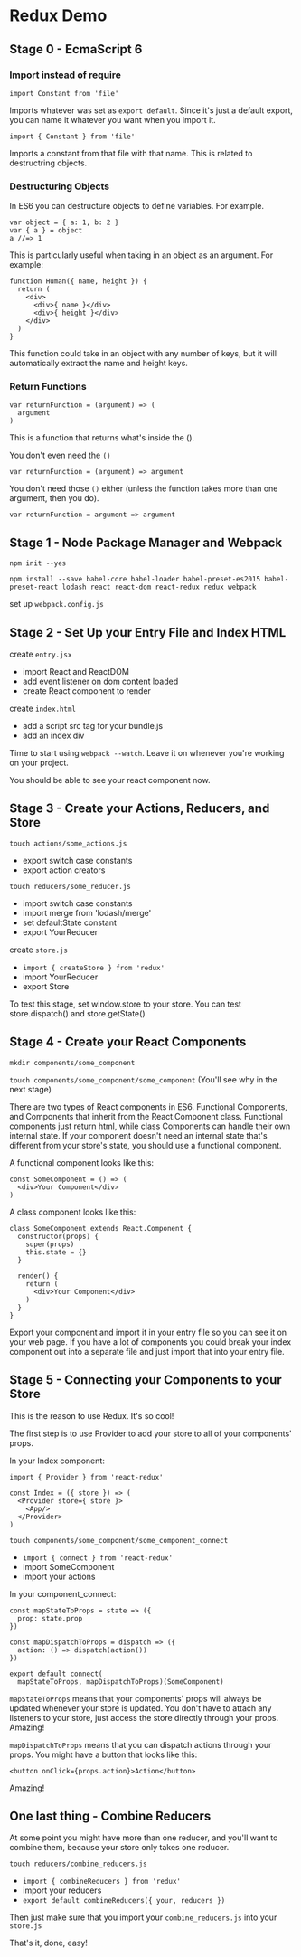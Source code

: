 # Redux Demo

## Stage 0 - EcmaScript 6

### Import instead of require

`import Constant from 'file'`

Imports whatever was set as `export default`. Since it's just a default export, you can name it whatever you want when you import it.

`import { Constant } from 'file'`

Imports a constant from that file with that name. This is related to destructring objects.

### Destructuring Objects

In ES6 you can destructure objects to define variables. For example.

    var object = { a: 1, b: 2 }
    var { a } = object
    a //=> 1

This is particularly useful when taking in an object as an argument. For example:

    function Human({ name, height }) {
      return (
        <div>
          <div>{ name }</div>
          <div>{ height }</div>
        </div>
      )
    }

This function could take in an object with any number of keys, but it will automatically extract the name and height keys.

### Return Functions

    var returnFunction = (argument) => (
      argument
    )

This is a function that returns what's inside the ().

You don't even need the `()`

    var returnFunction = (argument) => argument

You don't need those `()` either (unless the function takes more than one argument, then you do).

    var returnFunction = argument => argument

## Stage 1 - Node Package Manager and Webpack

`npm init --yes`

`npm install --save babel-core babel-loader babel-preset-es2015 babel-preset-react lodash react react-dom react-redux redux webpack`

set up `webpack.config.js`

## Stage 2 - Set Up your Entry File and Index HTML

create `entry.jsx`

* import React and ReactDOM
* add event listener on dom content loaded
* create React component to render

create `index.html`

* add a script src tag for your bundle.js
* add an index div

Time to start using `webpack --watch`. Leave it on whenever you're working on your project.

You should be able to see your react component now.

## Stage 3 - Create your Actions, Reducers, and Store

`touch actions/some_actions.js`

* export switch case constants
* export action creators

`touch reducers/some_reducer.js`

* import switch case constants
* import merge from 'lodash/merge'
* set defaultState constant
* export YourReducer

create `store.js`

* `import { createStore } from 'redux'`
* import YourReducer
* export Store

To test this stage, set window.store to your store. You can test store.dispatch() and store.getState()

## Stage 4 - Create your React Components

`mkdir components/some_component`

`touch components/some_component/some_component`
(You'll see why in the next stage)

There are two types of React components in ES6. Functional Components, and Components that inherit from the React.Component class. Functional components just return html, while class Components can handle their own internal state. If your component doesn't need an internal state that's different from your store's state, you should use a functional component.

A functional component looks like this:

    const SomeComponent = () => (
      <div>Your Component</div>
    )

A class component looks like this:

    class SomeComponent extends React.Component {
      constructor(props) {
        super(props)
        this.state = {}
      }

      render() {
        return (
          <div>Your Component</div>
        )
      }
    }

Export your component and import it in your entry file so you can see it on your web page. If you have a lot of components you could break your index component out into a separate file and just import that into your entry file.

## Stage 5 - Connecting your Components to your Store

This is the reason to use Redux. It's so cool!

The first step is to use Provider to add your store to all of your components' props.

In your Index component:

    import { Provider } from 'react-redux'

    const Index = ({ store }) => (
      <Provider store={ store }>
        <App/>
      </Provider>
    )

`touch components/some_component/some_component_connect`

* `import { connect } from 'react-redux'`
* import SomeComponent
* import your actions

In your component_connect:

    const mapStateToProps = state => ({
      prop: state.prop
    })

    const mapDispatchToProps = dispatch => ({
      action: () => dispatch(action())
    })

    export default connect(
      mapStateToProps, mapDispatchToProps)(SomeComponent)

`mapStateToProps` means that your components' props will always be updated whenever your store is updated. You don't have to attach any listeners to your store, just access the store directly through your props. Amazing!

`mapDispatchToProps` means that you can dispatch actions through your props. You might have a button that looks like this:

    <button onClick={props.action}>Action</button>

Amazing!

## One last thing - Combine Reducers

At some point you might have more than one reducer, and you'll want to combine them, because your store only takes one reducer.

`touch reducers/combine_reducers.js`

* `import { combineReducers } from 'redux'`
* import your reducers
* `export default combineReducers({ your, reducers })`

Then just make sure that you import your `combine_reducers.js` into your `store.js`

That's it, done, easy!
